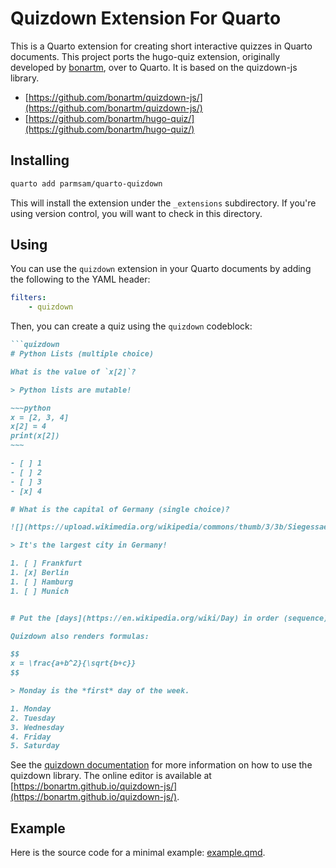 # Quizdown Extension For Quarto

This is a Quarto extension for creating short interactive quizzes in Quarto documents. This project ports the hugo-quiz extension, originally developed by [bonartm](https://github.com/bonartm), over to Quarto. It is based on the quizdown-js library.

- [https://github.com/bonartm/quizdown-js/](https://github.com/bonartm/quizdown-js/)
- [https://github.com/bonartm/hugo-quiz/](https://github.com/bonartm/hugo-quiz/)

## Installing


```bash
quarto add parmsam/quarto-quizdown
```

This will install the extension under the `_extensions` subdirectory.
If you're using version control, you will want to check in this directory.

## Using

You can use the `quizdown` extension in your Quarto documents by adding the following to the YAML header:

```yaml
filters: 
    - quizdown
```

Then, you can create a quiz using the `quizdown` codeblock:

```markdown
```quizdown
# Python Lists (multiple choice)

What is the value of `x[2]`?

> Python lists are mutable!

~~~python
x = [2, 3, 4]
x[2] = 4
print(x[2])
~~~

- [ ] 1
- [ ] 2
- [ ] 3
- [x] 4

# What is the capital of Germany (single choice)? 

![](https://upload.wikimedia.org/wikipedia/commons/thumb/3/3b/Siegessaeule_Aussicht_10-13_img4_Tiergarten.jpg/405px-Siegessaeule_Aussicht_10-13_img4_Tiergarten.jpg)

> It's the largest city in Germany!         

1. [ ] Frankfurt
1. [x] Berlin
1. [ ] Hamburg
1. [ ] Munich


# Put the [days](https://en.wikipedia.org/wiki/Day) in order (sequence)!

Quizdown also renders formulas:

$$
x = \frac{a+b^2}{\sqrt{b+c}}
$$

> Monday is the *first* day of the week.

1. Monday
2. Tuesday
3. Wednesday
4. Friday
5. Saturday
```

See the [quizdown documentation](https://github.com/bonartm/quizdown-js) for more information on how to use the quizdown library. The online editor is available at [https://bonartm.github.io/quizdown-js/](https://bonartm.github.io/quizdown-js/).

## Example

Here is the source code for a minimal example: [example.qmd](example.qmd).

